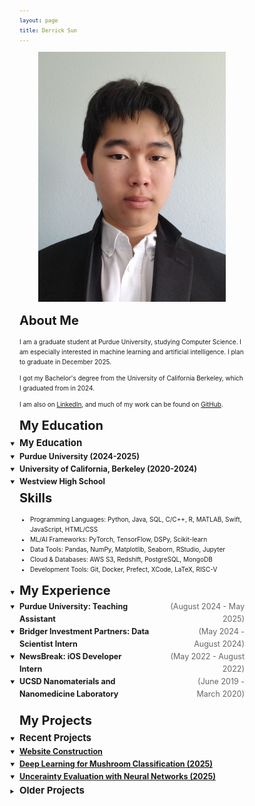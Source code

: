 ```yaml
---
layout: page
title: Derrick Sun
---
```


<style>
  /* Global font size controls */
  body {
    font-size: 10px; /* Base font size for body text */
    line-height: 1.6; /* Improved readability */
  }
  
  /* Heading sizes */
  h1 { font-size: 2.5em; } /* 40px */
  h2 { font-size: 2em; }   /* 32px */
  h3 { font-size: 1.5em; } /* 24px */
  h4 { font-size: 1.25em; } /* 20px */
  h5 { font-size: 1.1em; }  /* 17.6px */
  h6 { font-size: 1em; }    /* 16px */
  
  /* Paragraph and list text */
  p, li, div {
    font-size: 1em; /* 16px - matches body */
  }
  
  /* Links */
  a {
    font-size: inherit;
  }
  
  /* Inline display for specific elements */
  h2, h3, h4 {
    display: inline;
  }
  
  /* Special styling for experience h4 elements to align dates to the right */
  .experience-section h4 {
    display: flex !important;
    justify-content: space-between;
    align-items: center;
    width: 100%;
    margin: 0;
  }
  
  /* Ensure summary elements work properly with the flexbox layout */
  .experience-section summary {
    cursor: pointer;
    width: 100%;
  }
  
  /* Style for the job title part */
  .experience-section h4 .job-title {
    display: inline-block;
    text-align: left;
  }
  
  /* Style for the date part */
  .experience-section h4 .job-date {
    display: inline-block;
    text-align: right;
    color: #666;
    font-weight: normal;
    margin-left: 25px;
    float: right;
  }
  
  /* Projects section styling to match experience section */
  .projects-section summary {
    cursor: pointer;
    width: 100%;
  }
  
  /* Education section styling to match projects section */
  .education-section summary {
    cursor: pointer;
    width: 100%;
  }
  
  /* Ensure default dropdown arrows are visible */
  summary::-webkit-details-marker {
    display: inline-block !important;
    color: inherit;
  }
  
  summary::marker {
    display: inline-block !important;
    color: inherit;
  }
  
  /* Alternative approach: force arrow display */
  details summary {
    list-style: disclosure-closed;
  }
  
  details[open] summary {
    list-style: disclosure-open;
  }
</style>


<p align="center">
<img src="./images/selfInSuit.jpg" alt="image of me" style="width:300px;"/>
</p>

## About Me

I am a graduate student at Purdue University, studying Computer Science. I am especially interested in machine learning and artificial intelligence. I plan to graduate in December 2025.

I got my Bachelor's degree from the University of California Berkeley, which I graduated from in 2024.

I am also on <a href="https://www.linkedin.com/in/derrick-sun-052130228/">LinkedIn</a>, and much of my work can be found on <a href="https://github.com/DerrickhSun">GitHub</a>.

## My Education

<details open class="education-section">
  <summary><h3>My Education</h3></summary>

  <details>
    <summary>
      <h4>Purdue University (2024-2025)</h4>
    </summary>
    <div style="text-align: justify">
    I am a Master's student at Purdue University studying Computer Science. I plan to graduate in December 2025. At Purdue, I have focused mainly on studying AI and machine learning, with a lesser emphasis on computer security, distributed systems, and compilers.</div>
  </details>

  <details>
    <summary>
      <h4>University of California, Berkeley (2020-2024)</h4>
    </summary>
    <div style="text-align: justify">
    I earned my Bachelor's degree from the University of California, Berkeley, where I did a double major in Computer Science and Applied Math. As a Computer Science major, I focused on machine learning, AI, and algorithms. I also participated in in-context model research.<br><br>As a Applied Math major, I also studied statistics and data science.
    </div>
  </details>

  <details>
    <summary>
      <h4>Westview High School</h4>
    </summary>
    <div style="text-align: justify">
    I attended Westview High School.
    </div>
  </details>
</details>

## Skills

<ul class=skilllist>
      <li>Programming Languages: Python, Java, SQL, C/C++, R, MATLAB, Swift, JavaScript, HTML/CSS</li>
      <li>ML/AI Frameworks: PyTorch, TensorFlow, DSPy, Scikit-learn</li>
      <li>Data Tools: Pandas, NumPy, Matplotlib, Seaborn, RStudio, Jupyter</li>
      <li>Cloud & Databases: AWS S3, Redshift, PostgreSQL, MongoDB</li>
      <li>Development Tools: Git, Docker, Prefect, XCode, LaTeX, RISC-V</li>
    </ul>

<details open class="experience-section">
  <summary>
    <h2> My Experience </h2>
  </summary>

  <details>
    <summary>
      <h4><span class="job-title">Purdue University: Teaching Assistant</span><span class="job-date">(August 2024 - May 2025)</span></h4>
    </summary>
    <div style="text-align: justify">
    I worked as a graduate teacher's assistant at Purdue University for CS 361 (Great Issues In Computer Science) and 
    CS 182 (Foundations of Computer Science). As a GTA, I designed grading rubrics, led undergraduate assistants in 
    grading assignments, and provided consistent professional correspondence with students and the professors in a 
    timely manner.</div>
  </details>

  <details>
    <summary>
      <h4><span class="job-title">Bridger Investment Partners: Data Scientist Intern</span><span class="job-date">(May 2024 - August 2024)</span></h4>
    </summary>
    <div style="text-align: justify">
    I interned with Bridger Investment Partners, an investment firm that focuses on mortgages. 
    I worked as a data scientist, using Prefect to automate their data processing. 
    I also analyzed mortgage data from AWS S3 and Redshift using Python, SQL, and statistics.</div>
  </details>

  <details>
    <summary>
      <h4><span class="job-title">NewsBreak: iOS Developer Intern</span><span class="job-date">(May 2022 - August 2022)</span></h4>
    </summary>
    <div style="text-align: justify">
    I interned at NewsBreak, a company that focuses on providing news tailored to a user's 
    location and interests through their mobile app, NewsBreak, under my mentor, Zhengwen Wang. I worked as a front-end programmer for the NewsBreak iOS app, where I used XCode to design a part of the app and became proficient in Swift, data fetching, and programmatic coding in UIKit. The part I designed will be released as the discover-search page of the app.</div>
  </details>

  <details>
    <summary>
      <h4><span class="job-title">UCSD Nanomaterials and Nanomedicine Laboratory</span><span class="job-date">(June 2019 - March 2020)</span></h4>
    </summary>
    <div style="text-align: justify">
    I interned at UCSD as a Research Analyst Intern. I implemented modern cell membrane coating technology, including cell counting, pating, culturing, and membrane derivation procedures. I made use of lab equipment such as autoclaves and pipettes. Our results were published in an academic journal: "<a href="https://doi.org/10.1002/btm2.10187">Cartilage-targeting ultrasmall lipid-polymer hybrid nanoparticles for the prevention of cartilage degradation</a>," <i>Bioengineering & Translational Medicine, 2021; 6; e10187.</i></div>
  </details>
</details>
<br>

## My Projects

<details open class="projects-section">
  <summary><h3>Recent Projects</h3>
  </summary>

  <details>
    <summary>
      <h4><a href="https://github.com/DerrickhSun/DerrickhSun.github.io">Website Construction</a></h4>
    </summary>
    <div style="text-align: justify">
    This webpage was coded with a mix of markdown, HTML, and Javascript, as well a Bootstrap theme from <a href="https://github.com/nicolas-van/bootstrap-4-github-pages">here</a>. While I have continuously modified the page, it was last modified August 19th, 2025.
    </div>
  </details>

  <details>
    <summary>
      <h4><a href="https://github.com/DerrickhSun/MushroomProject">Deep Learning for Mushroom Classification (2025)</a></h4>
    </summary>
    <div style="text-align: justify">
    I developed neural network models and assisted in the development of decision tree and naive bayes models to classify mushroom edibility, and was able to achieve over 90% accuracy on all three. I also helped apply LIME to enhance model interpretability, which showed smell was one of the most dominant factors.</div>
  </details>

  <details>
    <summary>
      <h4><a href="https://github.com/DerrickhSun/Uncertainty-Project">Uncerainty Evaluation with Neural Networks (2025)</a></h4>
    </summary>
    <div style="text-align: justify">
    I trained neural networks to estimate uncertainty in Walmart sales forecasts, evaluating model performance using quantile calibration error curves. I developed a neural network capable of predicting uncertainty within a 10% margin of error.</div>
  </details>
</details>

<details class="projects-section">
  <summary><h3>Older Projects</h3>
  </summary>

  <details>
    <summary>
      <h4><a href="https://su23-11-57a34b75dce1.herokuapp.com/">County Representatives Website (2023)</a></h4>
    </summary>
    <div style="text-align: justify">
      I wrote the code for an app that allows for the viewing of representatives of counties in the United States. Counties can be looked up by either name or by clicking on a map of the United States. News articles relevant to certain representatives can also be added. The code is written in a mix of Ruby, JavaScript, HTML, and CSS. Testing was done with Cucumber and Rubocop. I had two collaborators when writing this code.
    </div>
  </details>

  <details>
    <summary>
      <h4><a href="https://github.com/DerrickhSun/ProjectArk">Project Ark (2018)</a></h4>
    </summary>
    <div style="text-align: justify">
      A simple video game I made using inspiration from various other games. I started this game as a tool to practice my Java skills. The game is run from the driver file in src.
    </div>
  </details>
</details>